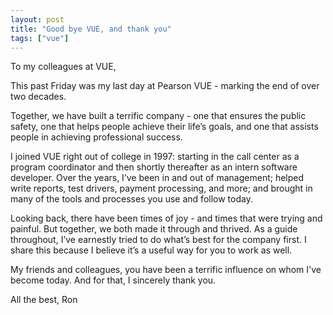 ```yaml
---
layout: post
title: "Good bye VUE, and thank you"
tags: ["vue"]
---
```


To my colleagues at VUE,

This past Friday was my last day at Pearson VUE - marking the end of over two decades.

<!--more-->

Together, we have built a terrific company - one that ensures the public safety, one that helps people achieve their
life’s goals, and one that assists people in achieving professional success.

I joined VUE right out of college in 1997: starting in the call center as a program coordinator and then shortly
thereafter as an intern software developer. Over the years, I’ve been in and out of management; helped write reports,
test drivers, payment processing, and more; and brought in many of the tools and processes you use and follow today.

Looking back, there have been times of joy - and times that were trying and painful. But together, we both made it
through and thrived. As a guide throughout, I’ve earnestly tried to do what’s best for the company first. I share this
because I believe it’s a useful way for you to work as well.

My friends and colleagues, you have been a terrific influence on whom I've become today.
And for that, I sincerely thank you.

All the best,
Ron